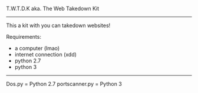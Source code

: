 T.W.T.D.K aka. The Web Takedown Kit

----------------------------------------------
This a kit with you can takedown websites!

Requirements:
- a computer (lmao)
- internet connection (xdd)
- python 2.7
- python 3
----------------------------------------------
Dos.py = Python 2.7
portscanner.py = Python 3
